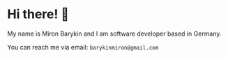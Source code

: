 # Hi there! 👋

My name is Miron Barykin and I am software developer based in Germany.

You can reach me via email: `barykinmiron@gmail.com`

